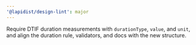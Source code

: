 ```yaml
---
'@lapidist/design-lint': major
---
```


Require DTIF duration measurements with `durationType`, `value`, and `unit`, and align the duration rule, validators, and docs with the new structure.
